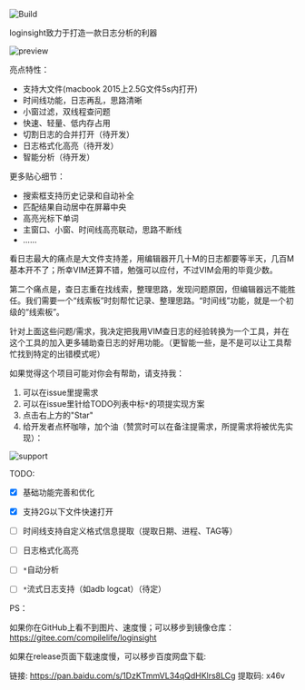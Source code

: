 ![Build](https://github.com/compilelife/loginsight/workflows/Build/badge.svg)

loginsight致力于打造一款日志分析的利器

![preview](https://gitee.com/compilelife/loginsight/raw/master/doc/img/preview.png)

亮点特性：

- 支持大文件(macbook 2015上2.5G文件5s内打开)
- 时间线功能，日志再乱，思路清晰
- 小窗过滤，双线程查问题
- 快速、轻量、低内存占用
- 切割日志的合并打开（待开发）
- 日志格式化高亮（待开发）
- 智能分析（待开发）



更多贴心细节：

- 搜索框支持历史记录和自动补全
- 匹配结果自动居中在屏幕中央
- 高亮光标下单词
- 主窗口、小窗、时间线高亮联动，思路不断线
- ……



看日志最大的痛点是大文件支持差，用编辑器开几十M的日志都要等半天，几百M基本开不了；所幸VIM还算不错，勉强可以应付，不过VIM会用的毕竟少数。

第二个痛点是，查日志重在找线索，整理思路，发现问题原因，但编辑器远不能胜任。我们需要一个“线索板”时刻帮忙记录、整理思路。“时间线”功能，就是一个初级的“线索板”。

针对上面这些问题/需求，我决定把我用VIM查日志的经验转换为一个工具，并在这个工具的加入更多辅助查日志的好用功能。（更智能一些，是不是可以让工具帮忙找到特定的出错模式呢）



如果觉得这个项目可能对你会有帮助，请支持我：

1. 可以在issue里提需求
2. 可以在issue里针给TODO列表中标`*`的项提实现方案
3. 点击右上方的"Star"
4. 给开发者点杯咖啡，加个油（赞赏时可以在备注提需求，所提需求将被优先实现）：

![support](https://gitee.com/compilelife/loginsight/raw/master/doc/img/support.png)

TODO:

- [x] 基础功能完善和优化
- [x] 支持2G以下文件快速打开
- [ ] 时间线支持自定义格式信息提取（提取日期、进程、TAG等）
- [ ] 日志格式化高亮
- [ ] `*`自动分析
- [ ] `*`流式日志支持（如adb logcat）（待定）



PS：

如果你在GitHub上看不到图片、速度慢；可以移步到镜像仓库：https://gitee.com/compilelife/loginsight

如果在release页面下载速度慢，可以移步百度网盘下载:

链接: https://pan.baidu.com/s/1DzKTmmVL34qQdHKlrs8LCg 提取码: x46v

